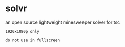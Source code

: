 # solvr
an open source lightweight minesweeper solver for tsc

```1920x1080p only```

```do not use in fullscreen```

